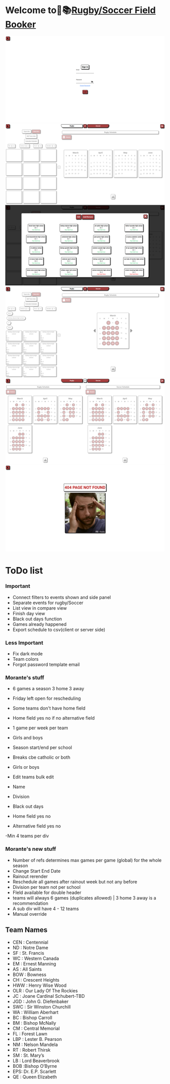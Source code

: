 # Welcome to🏉📚[Rugby/Soccer Field Booker](https://fieldbooker.netlify.app)

![basics](./assets/images/screenshot.png)
![basics](./assets/images/screenshot1.png)
![basics](./assets/images/screenshot2.png)
![basics](./assets/images/screenshot3.png)
![basics](./assets/images/screenshot4.png)
![basics](./assets/images/screenshot5.png)

# ToDo list

### Important

- Connect filters to events shown and side panel
- Separate events for rugby/Soccer
- List view in compare view
- Finish day view
- Black out days function
- Games already happened
- Export schedule to csv(client or server side)

### Less Important

- Fix dark mode
- Team colors
- Forgot password template email

### Morante's stuff

- 6 games a season 3 home 3 away
- Friday left open for rescheduling
- Some teams don't have home field
- Home field yes no if no alternative field
- 1 game per week per team
- Girls and boys
- Season start/end per school
- Breaks cbe catholic or both
- Girls or boys
- Edit teams bulk edit

-   Name
-   Division
-   Black out days
-   Home field yes no
-   Alternative field yes no

-Min 4 teams per div

### Morante's new stuff

- Number of refs determines max games per game (global) for the whole season
- Change Start End Date
- Rainout rerender
- Reschedule all games after rainout week but not any before
- Division per team not per school
- FIeld available for double header
- teams will always 6 games (duplicates allowed) | 3 home 3 away is a recommendation
- A sub div will have 4 - 12 teams
- Manual override

## Team Names

- CEN : Centennial
- ND : Notre Dame
- SF : St. Francis
- WC : Western Canada
- EM : Ernest Manning
- AS : All Saints
- BOW : Bowness
- CH : Crescent Heights
- HWW : Henry Wise Wood
- OLR : Our Lady Of The Rockies
- JC : Joane Cardinal Schubert-TBD
- JGD : John G. Diefenbaker
- SWC : Sir Winston Churchill
- WA : William Aberhart
- BC : Bishop Carroll
- BM : Bishop McNally
- CM : Central Memorial
- FL : Forest Lawn
- LBP : Lester B. Pearson
- NM : Nelson Mandela
- RT : Robert Thirsk
- SM : St. Mary’s
- LB : Lord Beaverbrook
- BOB :Bishop O’Byrne
- EPS: Dr. E.P. Scarlett
- QE : Queen Elizabeth
